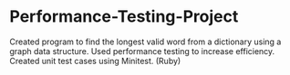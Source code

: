 # Performance-Testing-Project
Created program to find the longest valid word from a dictionary using a graph data structure. Used performance testing to increase efficiency. Created unit test cases using Minitest. (Ruby)
